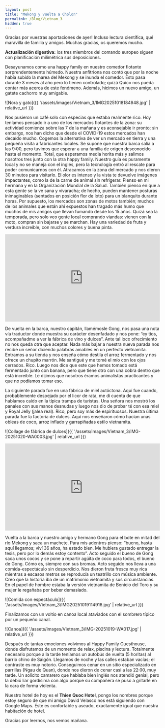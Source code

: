 ```yaml
---
layout: post
title: "Mekong y vuelta a Cholon"
permalink: /Blog/Vietnam_3
hidden: true
---
```


Gracias por vuestras aportaciones de ayer! Incluso lectura científica, qué maravilla de familia y amigos. Muchas gracias, os queremos mucho.

**Actualización digestiva:** los tres miembros del comando europeo siguen con planificación milimétrica sus deposiciones. 

Desayunamos como una happy family en nuestro comedor flotante sorprendentemente húmedo. Nuestra anfitriona nos contó que por la noche había subido la marea del Mekong y se inunda el comedor. Esto pasa durante 3 meses al año pero lo tienen controlado; quizá Quico nos pueda contar más acerca de este fenómeno. Además, hicimos un nuevo amigo, un gatete cachorro muy amigable. 

![Nora y gato]({{ '/assets/images/Vietnam_3/IMG20251018184948.jpg' | relative_url }})

Nos pusieron un café solo con especias que estaba realmente rico. Hoy teníamos pensado ir a uno de los mercados flotantes de la zona: su actividad comienza sobre las 7 de la mañana y es aconsejable ir pronto; sin embargo, nos han dicho que desde el COVID-19 estos mercados han decaído mucho. Cogemos la alternativa de ver un mercado en tierra y una pequeña visita a fabricantes locales. Se supone que nuestra barca salía a las 9:00, pero tuvimos que esperar a una familia de origen desconocido hasta el momento. Total, que esperamos media horita más y salimos nosotros tres junto con la otra happy family. Nuestro guía es puramente local y no se maneja con el inglés, pero la tecnología entró al rescate para poder comunicarnos con él. Atracamos en la zona del mercado y nos dieron 30 minutos para visitarlo. El olor es intenso y la vista te devuelve imágenes impactantes, como la de la carne de animal sin refrigerar. Pienso en mi hermana y en la Organización Mundial de la Salud. También pienso en que a esta gente se la ve sana y vivaracha; de hecho, pueden mantener posturas inimaginables (sentados en posición flor de loto) para un blanquito durante horas. Por supuesto, los mercados son zonas de motos también; muchos de los animales que están ahí expuestos han tragado más humo que muchos de mis amigos que llevan fumando desde los 15 años. Quizá sea la temporada, pero solo veo gente local comprando viandas: vienen con la moto, compran sin bajarse y se marchan. Hay una variedad de fruta y verdura increíble, con muchos colores y buena pinta. 

<div style="position: relative; padding-bottom: 56.25%; height: 0; overflow: hidden; max-width: 100%;">
  <iframe src="https://www.youtube.com/embed/z16RuBzANsY" frameborder="0" allowfullscreen style="position: absolute; top: 0; left: 0; width: 100%; height: 100%;"></iframe>
</div>

De vuelta en la barca, nuestro capitán, llamémosle Gong, nos pasa una nota vía traductor donde muestra su carácter desenfadado y nos pone: “ey tíos, acompañadme a ver la fábrica de vino y dulces”. Ante tal loco ofrecimiento no nos queda otra que aceptar. Nada más bajar a nuestra nueva parada nos recibe un señor diciendo palabras amables en un perfecto vietnamita. Entramos a su tienda y nos enseña cómo destila el arroz fermentado y nos ofrece un chupito marrón. Me santigué y me tomé el mío con los ojos cerrados. Rico. Luego nos dice que este que hemos tomado está fermentado junto con banana, pero que tiene otro con una cobra dentro que está increíble. Le dijimos que nosotros éramos animalistas practicantes y que no podíamos tomar eso. 

La siguiente parada fue en una fábrica de miel autóctona. Aquí fue cuando, probablemente despejado por el licor de rata, me di cuenta de que habíamos caído en la típica trampa de turistas. Una señora nos mostró los panales con sus manos desnudas y luego nos dio de probar té con esa miel y Royal Jelly (jalea real). Rico, pero soy más de espirituosos. Nuestra última parada fue la factoría de dulces. Aquí nos enseñaron cómo hacían unas obleas de coco, arroz inflado y garrapiñadas estilo vietnamita. 

![Collage de fábrica de dulces]({{ '/assets/images/Vietnam_3/IMG-20251020-WA0003.jpg' | relative_url }})

<div style="position: relative; padding-bottom: 56.25%; height: 0; overflow: hidden; max-width: 100%;">
  <iframe src="https://www.youtube.com/embed/b9e4o_hAEz4" frameborder="0" allowfullscreen style="position: absolute; top: 0; left: 0; width: 100%; height: 100%;"></iframe>
</div>

Vuelta a la barca y nuestro amigo y hermano Gong para el bote en mitad del río Mekong y saca un machete. Para mis adentros pienso: “bueno, hasta aquí llegamos; viví 36 años, ha estado bien. Me hubiera gustado entregar la tesis, pero por lo demás estoy contento”. Acto seguido el bueno de Gong saca unos cocos y se pone a repartir agüita de coco para todos, el bueno de Gong. Cómo es, siempre con sus bromas. Acto seguido nos lleva a una comida-espectáculo sin desperdicio. Nos dieron fruta fresca muy rica mientras a escasos metros se reproducía un teatrillo con música ambiente. Creo que la historia iba de un matrimonio vietnamita y sus circunstancias. En el papel de hombre estaba la versión vietnamita de Benicio del Toro y su mujer le regañaba por beber demasiado. 

![Comida con espectáculo]({{ '/assets/images/Vietnam_3/IMG20251019114918.jpg' | relative_url }})

Finalizamos con un voltio en canoa local ataviados con el sombrero típico por un pequeño canal.

![Canoa]({{ '/assets/images/Vietnam_3/IMG-20251019-WA017.jpg' | relative_url }})

Después de tantas emociones volvimos al Happy Family Guesthouse, donde disfrutamos de un momento de relax, piscina y lectura. Totalmente necesario porque a la tarde teníamos un autobús de vuelta (5 horitas) al barrio chino de Saigón. Llegamos de noche y las calles estaban vacías; el contraste es muy notorio. Conseguimos cenar en un sitio especializado en parrillas (Ngau de Quan), donde nos dieron de cenar casi a las 22:00, muy tarde. Un solícito camarero que hablaba bien inglés nos atendió genial, pero la debió liar gordísima con algo porque su compañera se puso a gritarle en la cara de forma violenta. 

Nuestro hotel de hoy es el **Thien Quoc Hotel**, pongo los nombres porque estoy seguro de que mi amigo David Velasco nos está siguiendo con Google Maps. Éste es confortable y aseado, exactamente igual que nuestra habitación de hotel. 

Gracias por leernos, nos vemos mañana.
